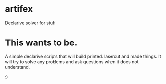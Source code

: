 # artifex
Declarive solver for stuff


# This wants to be.

A simple declarive scripts that will build printed. lasercut and made things. It will try to solve any problems and ask questions when it does not understand.

:)
